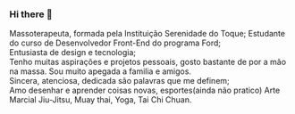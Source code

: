 ### Hi there 👋

Massoterapeuta, formada pela Instituição Serenidade do Toque; Estudante do curso de Desenvolvedor Front-End do programa Ford<Enter>; </br>
Entusiasta de design e tecnologia; </br>
Tenho muitas aspirações e projetos pessoais, gosto bastante de por a mão na massa. Sou muito apegada a familia e amigos. </br> 
Sincera, atenciosa, dedicada são palavras que me definem; </br>
Amo desenhar e aprender coisas novas, esportes(ainda não pratico) Arte Marcial Jiu-Jitsu, Muay thai, Yoga, Tai Chi Chuan.
